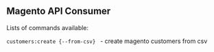 ## Magento API Consumer

Lists of commands available:

``customers:create {--from-csv} `` - create magento customers from csv
